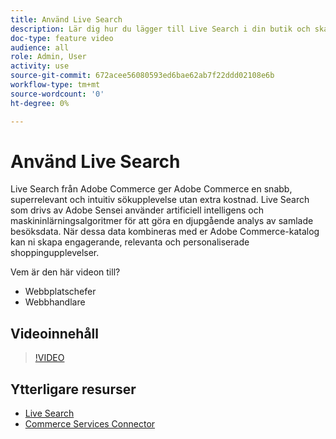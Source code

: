 ```yaml
---
title: Använd Live Search
description: Lär dig hur du lägger till Live Search i din butik och skapar engagerande, relevanta och personaliserade shoppingupplevelser.
doc-type: feature video
audience: all
role: Admin, User
activity: use
source-git-commit: 672acee56080593ed6bae62ab7f22ddd02108e6b
workflow-type: tm+mt
source-wordcount: '0'
ht-degree: 0%

---
```


# Använd Live Search

Live Search från Adobe Commerce ger Adobe Commerce en snabb, superrelevant och intuitiv sökupplevelse utan extra kostnad. Live Search som drivs av Adobe Sensei använder artificiell intelligens och maskininlärningsalgoritmer för att göra en djupgående analys av samlade besöksdata. När dessa data kombineras med er Adobe Commerce-katalog kan ni skapa engagerande, relevanta och personaliserade shoppingupplevelser.

Vem är den här videon till?

- Webbplatschefer
- Webbhandlare

## Videoinnehåll

>[!VIDEO](https://video.tv.adobe.com/v/337365?quality=12&learn=on)

## Ytterligare resurser

- [Live Search](https://experienceleague.adobe.com/docs/commerce-merchant-services/live-search/overview.html)
- [Commerce Services Connector](https://experienceleague.adobe.com/docs/commerce-merchant-services/user-guides/saas.html)

